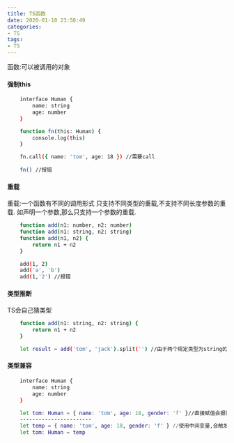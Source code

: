 ```yaml
---
title: TS函数
date: 2020-01-10 23:50:49
categories:
- TS
tags:
- TS
---
```


函数:可以被调用的对象

#### 强制this

``` bash
    interface Human {
        name: string
        age: number
    }

    function fn(this: Human) {
        console.log(this)
    }

    fn.call({ name: 'tom', age: 18 }) //需要call
    
    fn() //报错
```

#### 重载

重载:一个函数有不同的调用形式
只支持不同类型的重载,不支持不同长度参数的重载.
如声明一个参数,那么只支持一个参数的重载.

``` bash
    function add(n1: number, n2: number)
    function add(n1: string, n2: string)
    function add(n1, n2) {
        return n1 + n2
    }

    add(1, 2)
    add('a', 'b')
    add(1,'2') //报错
```

#### 类型推断

TS会自己猜类型

``` bash
    function add(n1: string, n2: string) {
        return n1 + n2
    }

    let result = add('tom', 'jack').split('') //由于两个规定类型为string的参数相加为string,所以ts推断结果为string,拥有split方法
```

#### 类型兼容


``` bash
    interface Human {
        name: string
        age: number
    }

    let tom: Human = { name: 'tom', age: 18, gender: 'f' }//直接赋值会报错
    -----------------------
    let temp = { name: 'tom', age: 18, gender: 'f' } //使用中间变量,会触发TS的类型兼容
    let tom: Human = temp
```

